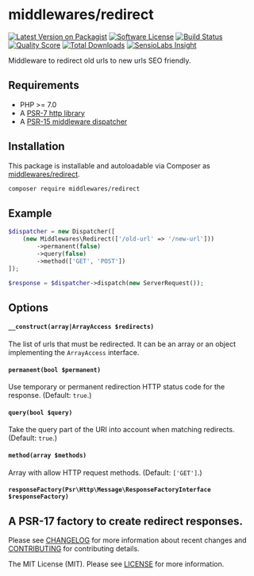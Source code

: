 # middlewares/redirect

[![Latest Version on Packagist][ico-version]][link-packagist]
[![Software License][ico-license]](LICENSE)
[![Build Status][ico-travis]][link-travis]
[![Quality Score][ico-scrutinizer]][link-scrutinizer]
[![Total Downloads][ico-downloads]][link-downloads]
[![SensioLabs Insight][ico-sensiolabs]][link-sensiolabs]

Middleware to redirect old urls to new urls SEO friendly.

## Requirements

* PHP >= 7.0
* A [PSR-7 http library](https://github.com/middlewares/awesome-psr15-middlewares#psr-7-implementations)
* A [PSR-15 middleware dispatcher](https://github.com/middlewares/awesome-psr15-middlewares#dispatcher)

## Installation

This package is installable and autoloadable via Composer as [middlewares/redirect](https://packagist.org/packages/middlewares/redirect).

```sh
composer require middlewares/redirect
```

## Example

```php
$dispatcher = new Dispatcher([
	(new Middlewares\Redirect(['/old-url' => '/new-url']))
		->permanent(false)
		->query(false)
		->method(['GET', 'POST'])
]);

$response = $dispatcher->dispatch(new ServerRequest());
```

## Options

#### `__construct(array|ArrayAccess $redirects)`

The list of urls that must be redirected. It can be an array or an object implementing the `ArrayAccess` interface.

#### `permanent(bool $permanent)`

Use temporary or permanent redirection HTTP status code for the response. (Default: `true`.)

#### `query(bool $query)`

Take the query part of the URI into account when matching redirects. (Default: `true`.)

#### `method(array $methods)`

Array with allow HTTP request methods. (Default: `['GET']`.)

#### `responseFactory(Psr\Http\Message\ResponseFactoryInterface $responseFactory)`

A PSR-17 factory to create redirect responses.
---

Please see [CHANGELOG](CHANGELOG.md) for more information about recent changes and [CONTRIBUTING](CONTRIBUTING.md) for contributing details.

The MIT License (MIT). Please see [LICENSE](LICENSE) for more information.

[ico-version]: https://img.shields.io/packagist/v/middlewares/redirect.svg?style=flat-square
[ico-license]: https://img.shields.io/badge/license-MIT-brightgreen.svg?style=flat-square
[ico-travis]: https://img.shields.io/travis/middlewares/redirect/master.svg?style=flat-square
[ico-scrutinizer]: https://img.shields.io/scrutinizer/g/middlewares/redirect.svg?style=flat-square
[ico-downloads]: https://img.shields.io/packagist/dt/middlewares/redirect.svg?style=flat-square
[ico-sensiolabs]: https://img.shields.io/sensiolabs/i/{project_id_here}.svg?style=flat-square

[link-packagist]: https://packagist.org/packages/middlewares/redirect
[link-travis]: https://travis-ci.org/middlewares/redirect
[link-scrutinizer]: https://scrutinizer-ci.com/g/middlewares/redirect
[link-downloads]: https://packagist.org/packages/middlewares/redirect
[link-sensiolabs]: https://insight.sensiolabs.com/projects/e2df0b3f-ee64-4310-91e6-f7e53f024808
